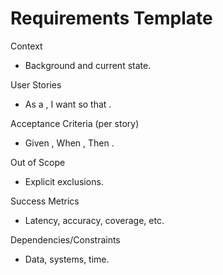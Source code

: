 # Requirements Template

Context
- Background and current state.

User Stories
- As a <user>, I want <capability> so that <benefit>.

Acceptance Criteria (per story)
- Given <state>, When <action>, Then <outcome>.

Out of Scope
- Explicit exclusions.

Success Metrics
- Latency, accuracy, coverage, etc.

Dependencies/Constraints
- Data, systems, time.


